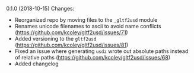 0.1.0 (2018-10-15)
Changes:
 - Reorganized repo by moving files to the `_gltf2usd` module
 - Renames unicode filenames to ascii to avoid name conflicts (https://github.com/kcoley/gltf2usd/issues/71)
 - Added versioning to the `gltf2usd` (https://github.com/kcoley/gltf2usd/issues/81)
 - Fixed an issue where generating `usdz` wrote out absolute paths instead of relative paths (https://github.com/kcoley/gltf2usd/issues/68)
 - Added changelog